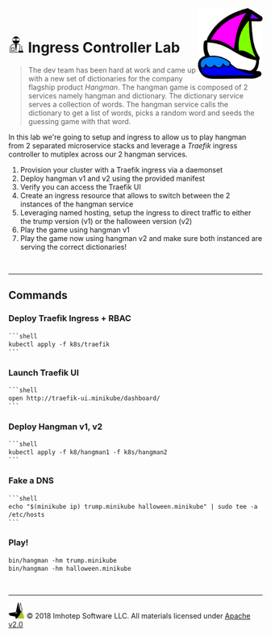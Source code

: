 <img src="../assets/k8sland.png" align="right" width="128" height="auto"/>

<br/>

# <img src="../assets/lab.png" width="32" height="auto"/> Ingress Controller Lab

> The dev team has been hard at work and came up with a new set of dictionaries
> for the company flagship product *Hangman*. The hangman game is composed of
> 2 services namely hangman and dictionary. The dictionary service serves a
> collection of words. The hangman service calls the dictionary to get a list
> of words, picks a random word and seeds the guessing game with that word.

In this lab we're going to setup and ingress to allow us to play hangman from
2 separated microservice stacks and leverage a *Traefik* ingress controller to
mutiplex across our 2 hangman services.

1. Provision your cluster with a Traefik ingress via a daemonset
1. Deploy hangman v1 and v2 using the provided manifest
1. Verify you can access the Traefik UI
2. Create an ingress resource that allows to switch between the 2 instances of
   the hangman service
3. Leveraging named hosting, setup the ingress to direct traffic to either the
   trump version (v1) or the halloween version (v2)
4. Play the game using hangman v1
5. Play the game now using hangman v2 and make sure both instanced are serving
   the correct dictionaries!

<br/>

---
## Commands

### Deploy Traefik Ingress + RBAC

    ```shell
    kubectl apply -f k8s/traefik
    ```

### Launch Traefik UI

    ```shell
    open http://traefik-ui.minikube/dashboard/
    ```

### Deploy Hangman v1, v2

    ```shell
    kubectl apply -f k8/hangman1 -f k8s/hangman2
    ```

### Fake a DNS

    ```shell
    echo "$(minikube ip) trump.minikube halloween.minikube" | sudo tee -a /etc/hosts
    ```

### Play!

```shell
bin/hangman -hm trump.minikube
bin/hangman -hm halloween.minikube
```


<br/>

---
<img src="../assets/imhotep_logo.png" width="32" height="auto"/> © 2018 Imhotep Software LLC.
All materials licensed under [Apache v2.0](http://www.apache.org/licenses/LICENSE-2.0)
